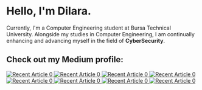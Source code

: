 # Hello, I'm Dilara. 
Currently, I'm a Computer Engineering student at Bursa Technical University. Alongside my studies in Computer Engineering, I am continually enhancing and advancing myself in the field of **CyberSecurity**.

## Check out my Medium profile:

<a target="_blank" href="https://github-readme-medium-recent-article.vercel.app/medium/@dilaraunsal9/0"><img src="https://github-readme-medium-recent-article.vercel.app/medium/@dilaraunsal9/0" alt="Recent Article 0"> 
<a target="_blank" href="https://github-readme-medium-recent-article.vercel.app/medium/@dilaraunsal9/1"><img src="https://github-readme-medium-recent-article.vercel.app/medium/@dilaraunsal9/1" alt="Recent Article 0"> 
<a target="_blank" href="https://github-readme-medium-recent-article.vercel.app/medium/@dilaraunsal9/2"><img src="https://github-readme-medium-recent-article.vercel.app/medium/@dilaraunsal9/2" alt="Recent Article 0"> 
<a target="_blank" href="https://github-readme-medium-recent-article.vercel.app/medium/@dilaraunsal9/3"><img src="https://github-readme-medium-recent-article.vercel.app/medium/@dilaraunsal9/3" alt="Recent Article 0"> 
<a target="_blank" href="https://github-readme-medium-recent-article.vercel.app/medium/@dilaraunsal9/4"><img src="https://github-readme-medium-recent-article.vercel.app/medium/@dilaraunsal9/4" alt="Recent Article 0">
<a target="_blank" href="https://github-readme-medium-recent-article.vercel.app/medium/@dilaraunsal9/5"><img src="https://github-readme-medium-recent-article.vercel.app/medium/@dilaraunsal9/5" alt="Recent Article 0">
<a target="_blank" href="https://github-readme-medium-recent-article.vercel.app/medium/@dilaraunsal9/6"><img src="https://github-readme-medium-recent-article.vercel.app/medium/@dilaraunsal9/6" alt="Recent Article 0">
<a target="_blank" href="https://github-readme-medium-recent-article.vercel.app/medium/@dilaraunsal9/7"><img src="https://github-readme-medium-recent-article.vercel.app/medium/@dilaraunsal9/7" alt="Recent Article 0">

